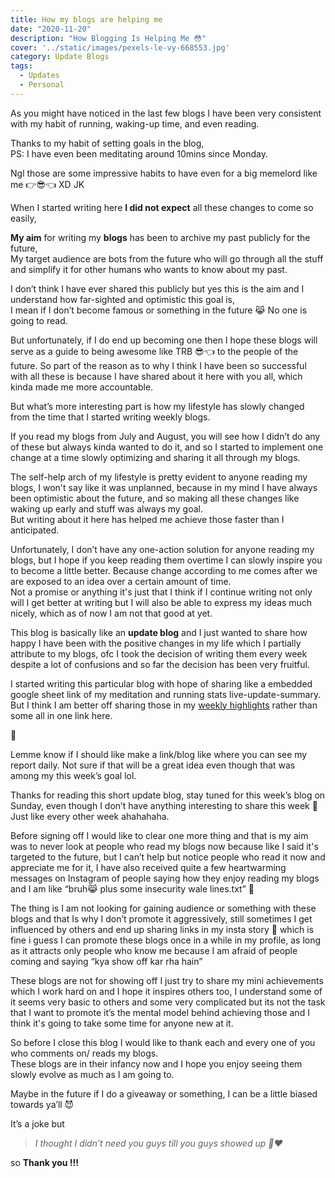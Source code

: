 ```yaml
---
title: How my blogs are helping me
date: "2020-11-20"
description: "How Blogging Is Helping Me 😳"
cover: '../static/images/pexels-le-vy-668553.jpg'
category: Update Blogs
tags:
  - Updates  
  - Personal 
---
```



As you might have noticed in the last few blogs I have been very consistent with my habit of running, waking-up time, and even reading.

Thanks to my habit of setting goals in the blog, 
<br>PS: I have even been meditating around 10mins since Monday.

Ngl those are some impressive habits to have even for a big memelord like me 👉😎👈 XD JK

When I started writing here **I did not expect** all these changes to come so easily, 

**My aim** for writing my **blogs** has been to archive my past publicly for the future, 
<br>My target audience are bots from the future who will go through all the stuff and simplify it for other humans who wants to know about my past. 

I don’t think I have ever shared this publicly but yes this is the aim and I understand how far-sighted and optimistic this goal is, 
<br>I mean if I don’t become famous or something in the future 😹 No one is going to read. 

But unfortunately, if I do end up becoming one then I hope these blogs will serve as a guide to being awesome like TRB 😎👈 to the people of the future.
So part of the reason as to why I think I have been so successful with all these is because I have shared about it here with you all, which kinda made me more accountable.

But what’s more interesting part is how my lifestyle has slowly changed from the time that I started writing weekly blogs.

If you read my blogs from July and August, you will see how I didn’t do any of these but always kinda wanted to do it, and so I started to implement one change at a time slowly optimizing and sharing it all through my blogs.

The self-help arch of my lifestyle is pretty evident to anyone reading my blogs, I won't say like it was unplanned, because in my mind I have always been optimistic about the future, and so making all these changes like waking up early and stuff was always my goal.
<br>But writing about it here has helped me achieve those faster than I anticipated.

Unfortunately, I don’t have any one-action solution for anyone reading my blogs, but I hope if you keep reading them overtime I can slowly inspire you to become a little better. Because change according to me comes after we are exposed to an idea over a certain amount of time.
<br>Not a promise or anything it's just that I think if I continue writing not only will I get better at writing but I will also be able to express my ideas much nicely, which as of now I am not that good at yet.

This blog is basically like an **update blog** and I just wanted to share how happy I have been with the positive changes in my life which I partially attribute to my blogs, ofc I took the decision of writing them every week despite a lot of confusions and so far the decision has been very fruitful.

I started writing this particular blog with hope of sharing like a embedded google sheet link of my meditation and running stats live-update-summary. 
<br>But I think I am better off sharing those in my [weekly highlights](https://blog.teeaarbee.com/categories/weekly-highlights) rather than some all in one link here. 

🤔 

Lemme know if I should like make a link/blog like where you can see my report daily. Not sure if that will be a great idea even though that was among my this week’s goal lol.

Thanks for reading this short update blog, stay tuned for this week’s blog on Sunday, even though I don’t have anything interesting to share this week 🥱 Just like every other week ahahahaha.

Before signing off I would like to clear one more thing and that is my aim was to never look at people who read my blogs now because like I said it's targeted to the future, but I can’t help but notice people who read it now and appreciate me for it, I have also received quite a few heartwarming messages on Instagram of people saying how they enjoy reading my blogs 
and I am like “bruh😹 plus some insecurity wale lines.txt” 🥱 

The thing is I am not looking for gaining audience or something with these blogs and that Is why I don’t promote it aggressively, still sometimes I get influenced by others and end up sharing links in my insta story 😤 which is fine i guess I can promote these blogs once in a while in my profile, as long as it attracts only people who know me because I am afraid of people coming and saying “kya show off kar rha hain” 

These blogs are not for showing off I just try to share my mini achievements which I work hard on and I hope it inspires others too, I understand some of it seems very basic to others and some very complicated but its not the task that I want to promote it’s the mental model behind achieving those and I think it's going to take some time for anyone new at it.

So before I close this blog I would like to thank each and every one of you who comments on/ reads my blogs. 
<br>These blogs are in their infancy now and I hope you enjoy seeing them slowly evolve as much as I am going to.

Maybe in the future if I do a giveaway or something, I can be a little biased towards ya’ll 😈

It’s a joke but 
> *I thought I didn’t need you guys till you guys showed up 🤧❤*

so **Thank you !!!**  